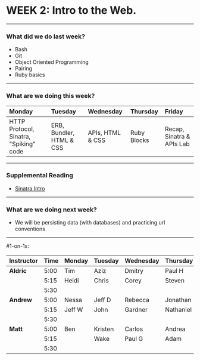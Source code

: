 # WEEK 2: Intro to the Web.
---

### What did we do last week?

- Bash
- Git
- Object Oriented Programming
- Pairing
- Ruby basics

---

### What are we doing this week?

|Monday	|Tuesday|Wednesday	|Thursday	|Friday
|:-----	|:-----	|:-----		|:-----		|:-----
|HTTP Protocol, Sinatra,  "Spiking" code|ERB, Bundler, HTML & CSS|APIs, HTML & CSS|Ruby Blocks|Recap, Sinatra & APIs Lab|


---
### Supplemental Reading

- [Sinatra Intro](http://www.sinatrarb.com/intro.html)

---
### What are we doing next week?

- We will be persisting data (with databases) and practicing url conventions

---

#1-on-1s:

|Instructor	|Time |Monday |Tuesday |Wednesday|Thursday |Friday |
|:---|:----	|:-----	|:----	|:---- |:---- |:----|
|__Aldric__|5:00|Tim|Aziz|Dmitry|Paul H| |
| |5:15|Heidi|Chris|Corey|Steven| |
| |5:30|| | | | |
|__Andrew__|5:00|Nessa|Jeff D|Rebecca|Jonathan|
| |5:15|Jeff W|John|Gardner|Nathaniel| |
| |5:30| | | | | |
|__Matt__|5:00|Ben |Kristen|Carlos|Andrea||
| | 5:15||Wake|Paul G|Adam| |
| | 5:30| | | | | |

